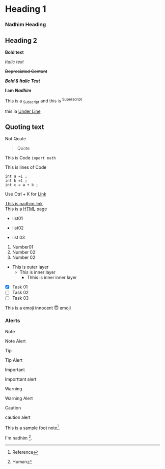 # Heading 1 

### Nadhim Heading

## Heading 2 

**Bold text**

_Italic text_

~~Depreciated Content~~

***Bold & Italic Text***

**I am _Nadhim_**

This is a <sub>Subscript</sub> and this is <sup>Superscript </sup> 

this ia <ins>Under Line </ins>

## Quoting text

Not Qoute

> Quote

This is Code `import math` 

This is lines of Code

```
int a =1 ;
int b =1 ;
int c = a + b ;
```

Use Ctrl + K for [Link](https://google.com)

[This is nadhim link](###Nadhim-Heading)\
This is a [HTML](index.html) page

- list01
* list02
+ list 03

 1. Number01
 2. Number 02
 3. Number 02

* This is outer layer
   + This is inner layer
       - Thhis is inner inner layer

- [x] Task 01
- [ ] Task 02
- [ ] Task 03

This is a emoji innocent :innocent: emoji

<!-- This is a comment it will not show --> 

<!-- This is cat image ![cat](https://upload.wikimedia.org/wikipedia/commons/4/4d/Cat_November_2010-1a.jpg) -->

### Alerts 

>[!NOTE]
>Note Alert

>[!TIP]
>Tip Alert

>[!IMPORTANT]
>Importtant alert

>[!WARNING]
>Warning Alert

>[!CAUTION]
>caution alert

This is a sample foot note[^1].

I'm nadhim [^2].

[^1]: Reference
[^2]: Human





